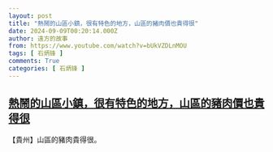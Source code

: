 ```yaml
---
layout: post
title: "熱鬧的山區小鎮，很有特色的地方，山區的豬肉價也貴得很"
date: 2024-09-09T00:20:14.000Z
author: 遠方的故事
from: https://www.youtube.com/watch?v=bUkVZDLnMOU
tags: [ 石炳锋 ]
comments: True
categories: [ 石炳锋 ]
---
```

<!--1725841214000-->
[熱鬧的山區小鎮，很有特色的地方，山區的豬肉價也貴得很](https://www.youtube.com/watch?v=bUkVZDLnMOU)
------

<div>
【貴州】山區的豬肉貴得很。
</div>
